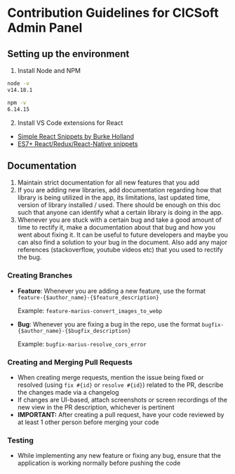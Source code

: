 # Contribution Guidelines for CICSoft Admin Panel

## Setting up the environment

1. Install Node and NPM
```bash
node -v
v14.18.1

npm -v
6.14.15
```

2. Install VS Code extensions for React
  
  - [Simple React Snippets by Burke Holland](https://marketplace.visualstudio.com/items?itemName=burkeholland.simple-react-snippets)
  - [ES7+ React/Redux/React-Native snippets](https://marketplace.visualstudio.com/items?itemName=dsznajder.es7-react-js-snippets)

## Documentation

1. Maintain strict documentation for all new features that you add
2. If you are adding new libraries, add documentation regarding how that library is being utilized in the app, its limitations, last updated time, version of library installed / used. There should be enough on this doc such that anyone can identify what a certain library is doing in the app. 
3. Whenever you are stuck with a certain bug and take a good amount of time to rectify it, make a documentation about that bug and how you went about fixing it. It can be useful to future developers and maybe you can also find a solution to your bug in the document. Also add any major references (stackoverflow, youtube videos etc) that you used to rectify the bug.
 
### Creating Branches
  - **Feature**: Whenever you are adding a new feature, use the format `feature-{$author_name}-{$feature_description}`

    Example: `feature-marius-convert_images_to_webp`
    
  - **Bug**: Whenever you are fixing a bug in the repo, use the format `bugfix-{$author_name}-{$bugfix_description}`

    Example: `bugfix-marius-resolve_cors_error`


### Creating and Merging Pull Requests
  - When creating merge requests, mention the issue being fixed or resolved (using `fix #{id}` or `resolve #{id}`) related to the PR, describe the changes made via a changelog 
  - If changes are UI-based, attach screenshots or screen recordings of the new view in the PR description, whichever is pertinent
  - **IMPORTANT:** After creating a pull request, have your code reviewed by at least 1 other person before merging your code


### Testing
  - While implementing any new feature or fixing any bug, ensure that the application is working normally before pushing the code
